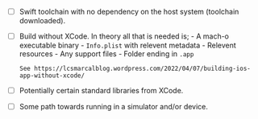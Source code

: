 - [ ] Swift toolchain with no dependency on the host system (toolchain downloaded).
- [ ] Build without XCode.
      In theory all that is needed is;
      - A mach-o executable binary
      - `Info.plist` with relevent metadata
      - Relevent resources
      - Any support files
      - Folder ending in `.app`
      
      See https://lcsmarcalblog.wordpress.com/2022/04/07/building-ios-app-without-xcode/
- [ ] Potentially certain standard libraries from XCode.
- [ ] Some path towards running in a simulator and/or device.
